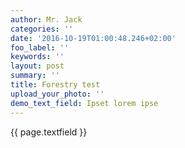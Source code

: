 ```yaml
---
author: Mr. Jack
categories: ''
date: '2016-10-19T01:00:48.246+02:00'
foo_label: ''
keywords: ''
layout: post
summary: ''
title: Forestry test
upload_your_photo: ''
demo_text_field: Ipset lorem ipse
---
```



{{ page.textfield }}